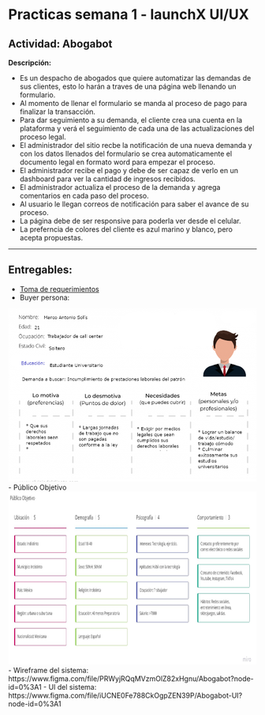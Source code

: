 # Practicas semana 1 - launchX UI/UX
## Actividad: Abogabot

**Descripción:**
- Es un despacho de abogados que quiere automatizar las demandas de sus clientes, esto lo harán a traves de una página web llenando un formulario.
- Al momento de llenar el formulario se manda al proceso de pago para finalizar la transacción.
- Para dar seguimiento a su demanda, el cliente crea una cuenta en la plataforma y verá el seguimiento de cada una de las actualizaciones del proceso legal.
- El administrador del sitio recbe la notificación de una nueva demanda y con los datos llenados del formulario se crea automaticamente el documento  legal en formato word para empezar el proceso.
- El administrador recibe el pago y debe de ser capaz de verlo en un dashboard para ver la cantidad de ingresos recibidos.
- El administrador actualiza el proceso de la demanda y agrega comentarios en cada paso del proceso.
- Al usuario le llegan correos de notificación para saber el avance de su proceso.
- La página debe de ser responsive para poderla ver desde el celular.
- La preferncia de colores del cliente es azul marino y blanco, pero acepta propuestas.

---
## Entregables:
  - [Toma de requerimientos](./1.-Requerimientos.doc)
  - Buyer persona:
  <img src="./images/buyerpersona.png" alt="buyerpersona" height="350">
  - Público Objetivo
  <img src="./images/publicoObjetivo.jpg" alt="buyerpersona" height="350">
  - Wireframe del sistema: https://www.figma.com/file/PRWyjRQqMVzmOlZ82xHgnu/Abogabot?node-id=0%3A1
  - UI del sistema: https://www.figma.com/file/iUCNE0Fe788CkOgpZEN39P/Abogabot-UI?node-id=0%3A1
